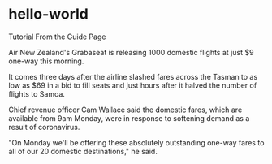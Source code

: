 # hello-world
Tutorial From the Guide Page


Air New Zealand's Grabaseat is releasing 1000 domestic flights at just $9 one-way this morning.

It comes three days after the airline slashed fares across the Tasman to as low as $69 in a bid to fill seats and just hours after it halved the number of flights to Samoa.

Chief revenue officer Cam Wallace said the domestic fares, which are available from 9am Monday, were in response to softening demand as a result of coronavirus.

"On Monday we'll be offering these absolutely outstanding one-way fares to all of our 20 domestic destinations," he said.
